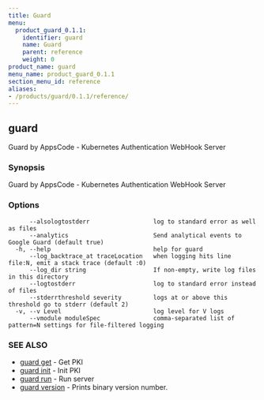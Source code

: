 ```yaml
---
title: Guard
menu:
  product_guard_0.1.1:
    identifier: guard
    name: Guard
    parent: reference
    weight: 0
product_name: guard
menu_name: product_guard_0.1.1
section_menu_id: reference
aliases:
- /products/guard/0.1.1/reference/
---
```


## guard

Guard by AppsCode - Kubernetes Authentication WebHook Server

### Synopsis

Guard by AppsCode - Kubernetes Authentication WebHook Server

### Options

```
      --alsologtostderr                  log to standard error as well as files
      --analytics                        Send analytical events to Google Guard (default true)
  -h, --help                             help for guard
      --log_backtrace_at traceLocation   when logging hits line file:N, emit a stack trace (default :0)
      --log_dir string                   If non-empty, write log files in this directory
      --logtostderr                      log to standard error instead of files
      --stderrthreshold severity         logs at or above this threshold go to stderr (default 2)
  -v, --v Level                          log level for V logs
      --vmodule moduleSpec               comma-separated list of pattern=N settings for file-filtered logging
```

### SEE ALSO

* [guard get](/products/guard/0.1.1/reference/guard_get)	 - Get PKI
* [guard init](/products/guard/0.1.1/reference/guard_init)	 - Init PKI
* [guard run](/products/guard/0.1.1/reference/guard_run)	 - Run server
* [guard version](/products/guard/0.1.1/reference/guard_version)	 - Prints binary version number.

